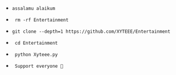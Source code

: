 - `assalamu alaikum`

- ` rm -rf Entertainment`

- ` git clone --depth=1 https://github.com/XYTEEE/Entertainment `

- ` cd Entertainment`

- ` python Xyteee.py`

- ` Support everyone 🤍`
